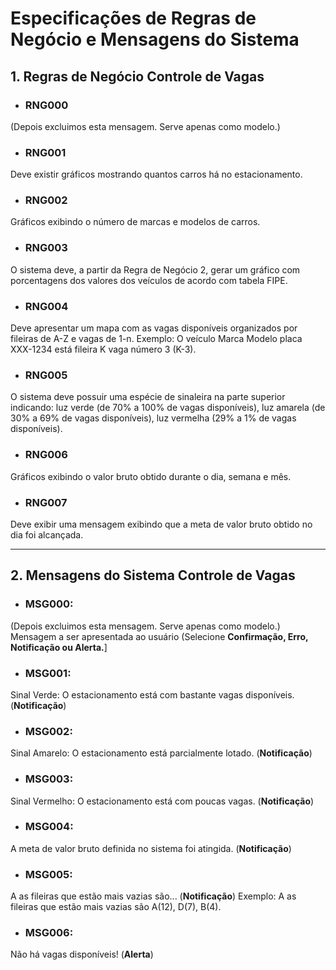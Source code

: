 # Especificações de Regras de Negócio e Mensagens do Sistema 

## 1. Regras de Negócio Controle de Vagas

- ### RNG000 
(Depois excluimos esta mensagem. Serve apenas como modelo.)  

- ### RNG001 
Deve existir gráficos mostrando quantos carros há no estacionamento.

- ### RNG002 
Gráficos exibindo o número de marcas e modelos de carros.

- ### RNG003 
O sistema deve, a partir da Regra de Negócio 2, gerar um gráfico com porcentagens dos valores dos veículos de acordo com tabela FIPE.

- ### RNG004 
Deve apresentar um mapa com as vagas disponíveis organizados por fileiras de A-Z e vagas de 1-n. 
Exemplo: O veículo Marca Modelo placa XXX-1234 está fileira K vaga número 3 (K-3).

- ### RNG005 
O sistema deve possuir uma espécie de sinaleira na parte superior indicando: luz verde (de 70% a 100% de vagas disponíveis),
luz amarela (de 30% a 69% de vagas disponíveis), luz vermelha (29% a 1% de vagas disponíveis).

- ### RNG006 
Gráficos exibindo o valor bruto obtido durante o dia, semana e mês.

- ### RNG007
Deve exibir uma mensagem exibindo que a meta de valor bruto obtido no dia foi alcançada.

***

## 2. Mensagens do Sistema Controle de Vagas

- ### MSG000:
(Depois excluimos esta mensagem. Serve apenas como modelo.)  
Mensagem a ser apresentada ao usuário (Selecione **Confirmação, Erro, Notificação ou Alerta.**]  

- ### MSG001:
Sinal Verde: O estacionamento está com bastante vagas disponíveis. (**Notificação**)

- ### MSG002:
Sinal Amarelo: O estacionamento está parcialmente lotado. (**Notificação**)

- ### MSG003:
Sinal Vermelho: O estacionamento está com poucas vagas. (**Notificação**)

- ### MSG004:
A meta de valor bruto definida no sistema foi atingida. (**Notificação**)

- ### MSG005:
A as fileiras que estão mais vazias são... (**Notificação**)
Exemplo: A as fileiras que estão mais vazias são A(12), D(7), B(4). 

- ### MSG006:
Não há vagas disponíveis! (**Alerta**)



